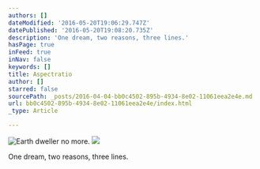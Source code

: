 ```yaml
---
authors: []
dateModified: '2016-05-20T19:06:29.747Z'
datePublished: '2016-05-20T19:08:20.735Z'
description: 'One dream, two reasons, three lines.'
hasPage: true
inFeed: true
inNav: false
keywords: []
title: Aspectratio
author: []
starred: false
sourcePath: _posts/2016-04-04-bb0c4502-895b-4934-8e02-11061eea2e4e.md
url: bb0c4502-895b-4934-8e02-11061eea2e4e/index.html
_type: Article

---
```

![Earth dweller no more.   ](https://the-grid-user-content.s3-us-west-2.amazonaws.com/8c70d160-1a29-4fc8-a0d8-66c021e34c6a.jpg)
![](https://the-grid-user-content.s3-us-west-2.amazonaws.com/bfd140ef-7c94-47ae-9acc-6ad1bed3aec4.jpg)

One dream, two reasons, three lines.